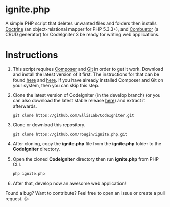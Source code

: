 ignite.php
======

A simple PHP script that deletes unwanted files and folders then installs [Doctrine](http://www.doctrine-project.org/) (an object-relational mapper for PHP 5.3.3+), and [Combustor](https://github.com/rougin/combustor) (a CRUD generator) for CodeIgniter 3 be ready for writing web applications.

Instructions
============
1. This script requires [Composer](https://getcomposer.org) and [Git](http://git-scm.com) in order to get it work. Download and install the latest version of it first. The instructions for that can be found [here](http://git-scm.com/downloads) and [here](https://getcomposer.org/download/). If you have already installed Composer and Git on your system, then you can skip this step.
2. Clone the latest version of CodeIgniter (in the develop branch) (or you can also download the latest stable release [here](https://ellislab.com/codeigniter/download)) and extract it afterwards.
	
	```git clone https://github.com/EllisLab/CodeIgniter.git```
3. Clone or download this repository.

	```git clone https://github.com/rougin/ignite.php.git```
4. After cloning, copy the **ignite.php** file from the **ignite.php** folder to the **CodeIgniter** directory.
5. Open the cloned **CodeIgniter** directory then run **ignite.php** from PHP CLI.

	```php ignite.php```
6. After that, develop now an awesome web application!

Found a bug? Want to contribute? Feel free to open an issue or create a pull request. :+1: